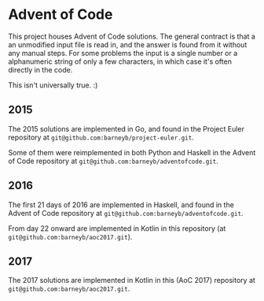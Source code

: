 # Advent of Code

This project houses Advent of Code solutions. The general contract is
that a an unmodified input file is read in, and the answer is found from
it without any manual steps. For some problems the input is a single number
or a alphanumeric string of only a few characters, in which case it's often
directly in the code.

This isn't universally true. :)

## 2015

The 2015 solutions are implemented in Go, and found in the Project Euler
repository at `git@github.com:barneyb/project-euler.git`.

Some of them were reimplemented in both Python and Haskell in the Advent of
Code repository at `git@github.com:barneyb/adventofcode.git`.

## 2016

The first 21 days of 2016 are implemented in Haskell, and found in the Advent
of Code repository at `git@github.com:barneyb/adventofcode.git`.

From day 22 onward are implemented in Kotlin in this repository (at
`git@github.com:barneyb/aoc2017.git`).

## 2017

The 2017 solutions are implemented in Kotlin in this (AoC 2017) repository
at `git@github.com:barneyb/aoc2017.git`.
